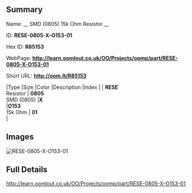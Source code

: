 

## Summary
 
Name: __ SMD (0805) 15k Ohm Resistor __

ID: __RESE-0805-X-O153-01__

Hex ID: __R85153__

WebPage: __http://learn.oomlout.co.uk/OO/Projects/oomp/part/RESE-0805-X-O153-01__

Short URL: __http://oom.lt/R85153__


|Type   |Size   |Color   |Description   |Index   |
| __RESE__ <br>Resistor  | __0805__<br>SMD (0805)   |__X__<br>    |__O153__<br>15k Ohm    | __01__<br>  |


## Images
![RESE-0805-X-O153-01](http://oomlout.com/oomp-gen/parts/RESE-0805-X-O153-01/RESE-0805-X-O153-01_420.jpg)

## Full Details

 http://learn.oomlout.co.uk/OO/Projects/oomp/part/RESE-0805-X-O153-01

